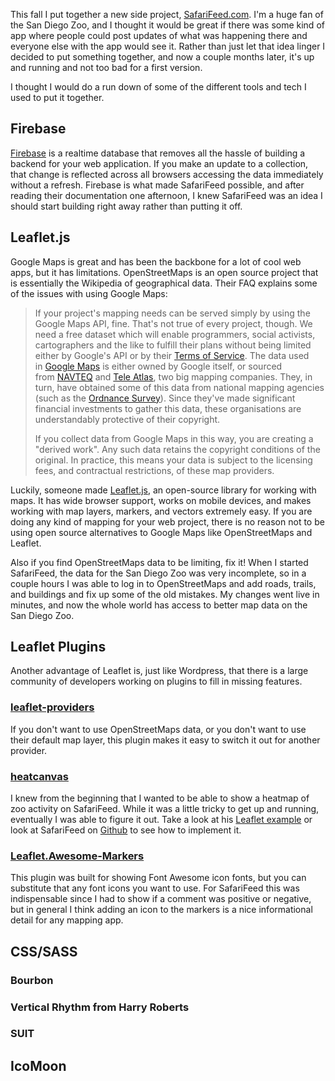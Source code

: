 This fall I put together a new side project, <a title="SafariFeed" href="http://www.safarifeed.com" target="_blank">SafariFeed.com</a>. I'm a huge fan of the San Diego Zoo, and I thought it would be great if there was some kind of app where people could post updates of what was happening there and everyone else with the app would see it. Rather than just let that idea linger I decided to put something together, and now a couple months later, it's up and running and not too bad for a first version.

I thought I would do a run down of some of the different tools and tech I used to put it together.

## Firebase

<a title="Firebase" href="https://www.firebase.com" target="_blank">Firebase</a> is a realtime database that removes all the hassle of building a backend for your web application. If you make an update to a collection, that change is reflected across all browsers accessing the data immediately without a refresh. Firebase is what made SafariFeed possible, and after reading their documentation one afternoon, I knew SafariFeed was an idea I should start building right away rather than putting it off.

## Leaflet.js

Google Maps is great and has been the backbone for a lot of cool web apps, but it has limitations. OpenStreetMaps is an open source project that is essentially the Wikipedia of geographical data. Their FAQ explains some of the issues with using Google Maps:

> If your project's mapping needs can be served simply by using the Google Maps API, fine. That's not true of every project, though. We need a free dataset which will enable programmers, social activists, cartographers and the like to fulfill their plans without being limited either by Google's API or by their <a href="http://www.google.com/intl/en_ALL/help/terms_local.html" rel="nofollow">Terms of Service</a>. The data used in <a href="http://local.google.com/" rel="nofollow">Google Maps</a> is either owned by Google itself, or sourced from <a href="http://www.navteq.com/" rel="nofollow">NAVTEQ</a> and <a href="http://www.teleatlas.com/index.htm" rel="nofollow">Tele Atlas</a>, two big mapping companies. They, in turn, have obtained some of this data from national mapping agencies (such as the <a href="http://www.ordsvy.gov.uk/" rel="nofollow">Ordnance Survey</a>). Since they've made significant financial investments to gather this data, these organisations are understandably protective of their copyright.
> 
> If you collect data from Google Maps in this way, you are creating a "derived work". Any such data retains the copyright conditions of the original. In practice, this means your data is subject to the licensing fees, and contractual restrictions, of these map providers.

Luckily, someone made <a title="Leaflet.js" href="http://leafletjs.com/" target="_blank">Leaflet.js</a>, an open-source library for working with maps. It has wide browser support, works on mobile devices, and makes working with map layers, markers, and vectors extremely easy. If you are doing any kind of mapping for your web project, there is no reason not to be using open source alternatives to Google Maps like OpenStreetMaps and Leaflet.

Also if you find OpenStreetMaps data to be limiting, fix it! When I started SafariFeed, the data for the San Diego Zoo was very incomplete, so in a couple hours I was able to log in to OpenStreetMaps and add roads, trails, and buildings and fix up some of the old mistakes. My changes went live in minutes, and now the whole world has access to better map data on the San Diego Zoo.

## Leaflet Plugins

Another advantage of Leaflet is, just like Wordpress, that there is a large community of developers working on plugins to fill in missing features.

### <a title="leaflet-providers on Github" href="https://github.com/leaflet-extras/leaflet-providers" target="_blank">leaflet-providers</a>

If you don't want to use OpenStreetMaps data, or you don't want to use their default map layer, this plugin makes it easy to switch it out for another provider.

### <a title="heatcanvas on GitHub" href="https://github.com/sunng87/heatcanvas" target="_blank">heatcanvas</a>

I knew from the beginning that I wanted to be able to show a heatmap of zoo activity on SafariFeed. While it was a little tricky to get up and running, eventually I was able to figure it out. Take a look at his <a title="heatcanvas leaflet demo" href="http://sunng.info/heatcanvas/leaflet.html" target="_blank">Leaflet example</a> or look at SafariFeed on <a title="safari-feed on GitHub" href="https://github.com/andrewlaskey/safari-feed" target="_blank">Github</a> to see how to implement it.

### <a title="leaflet.awesome-markers on GitHub" href="https://github.com/lvoogdt/Leaflet.awesome-markers" target="_blank">Leaflet.Awesome-Markers</a>

This plugin was built for showing Font Awesome icon fonts, but you can substitute that any font icons you want to use. For SafariFeed this was indispensable since I had to show if a comment was positive or negative, but in general I think adding an icon to the markers is a nice informational detail for any mapping app.

## CSS/SASS

### Bourbon

### Vertical Rhythm from Harry Roberts

### SUIT

## IcoMoon